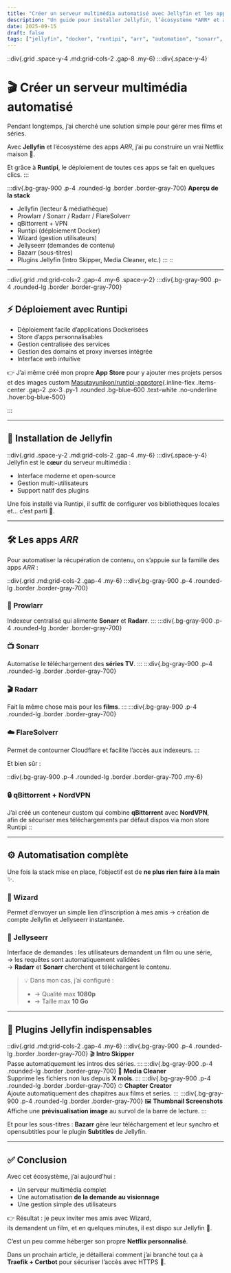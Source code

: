 ```yaml
---
title: "Créer un serveur multimédia automatisé avec Jellyfin et les apps *ARR*"
description: "Un guide pour installer Jellyfin, l’écosystème *ARR* et automatiser la gestion de votre médiathèque."
date: 2025-09-15
draft: false
tags: ["jellyfin", "docker", "runtipi", "arr", "automation", "sonarr", "radarr", "prowlarr", "qbittorrent"]
---
```





::div{.grid .space-y-4 .md:grid-cols-2 .gap-8 .my-6}
:::div{.space-y-4}
# 🎬 Créer un serveur multimédia automatisé

Pendant longtemps, j’ai cherché une solution simple pour gérer mes films et séries.

Avec **Jellyfin** et l’écosystème des apps *ARR*, j’ai pu construire un vrai Netflix maison 🚀.

Et grâce à **Runtipi**, le déploiement de toutes ces apps se fait en quelques clics.
:::


:::div{.bg-gray-900 .p-4 .rounded-lg .border .border-gray-700}
**Aperçu de la stack**
- Jellyfin (lecteur & médiathèque)
- Prowlarr / Sonarr / Radarr / FlareSolverr
- qBittorrent + VPN
- Runtipi (déploiement Docker)
- Wizard (gestion utilisateurs)
- Jellyseerr (demandes de contenu)
- Bazarr (sous-titres)
- Plugins Jellyfin (Intro Skipper, Media Cleaner, etc.)
::: 
::

---

::div{.grid .md:grid-cols-2 .gap-4 .my-6 .space-y-2}
:::div{.bg-gray-900 .p-4 .rounded-lg .border .border-gray-700}
## ⚡ Déploiement avec Runtipi
- Déploiement facile d’applications Dockerisées
- Store d’apps personnalisables
- Gestion centralisée des services
- Gestion des domains et proxy inverses intégrée
- Interface web intuitive

👉 J’ai même créé mon propre **App Store** pour y ajouter mes projets persos et des images custom [Masutayunikon/runtipi-appstore](https://github.com/Masutayunikon/runtipi-appstore){.inline-flex .items-center .gap-2 .px-3 .py-1 .rounded .bg-blue-600 .text-white .no-underline .hover:bg-blue-500}

:::

---

## 🎥 Installation de Jellyfin

::div{.grid .space-y-2 .md:grid-cols-2 .gap-4 .my-6}
:::div{.space-y-4}
Jellyfin est le **cœur** du serveur multimédia :

- Interface moderne et open-source
- Gestion multi-utilisateurs
- Support natif des plugins

Une fois installé via Runtipi, il suffit de configurer vos bibliothèques locales et… c’est parti 🍿.

---

## 🛠️ Les apps *ARR*


Pour automatiser la récupération de contenu, on s’appuie sur la famille des apps *ARR* :

::div{.grid .md:grid-cols-2 .gap-4 .my-6}
:::div{.bg-gray-900 .p-4 .rounded-lg .border .border-gray-700}
### 📡 Prowlarr
Indexeur centralisé qui alimente **Sonarr** et **Radarr**.
:::
:::div{.bg-gray-900 .p-4 .rounded-lg .border .border-gray-700}
### 📺 Sonarr
Automatise le téléchargement des **séries TV**.
:::
:::div{.bg-gray-900 .p-4 .rounded-lg .border .border-gray-700}
### 🎬 Radarr
Fait la même chose mais pour les **films**.
:::
:::div{.bg-gray-900 .p-4 .rounded-lg .border .border-gray-700}
### ☁️ FlareSolverr
Permet de contourner Cloudflare et facilite l’accès aux indexeurs.
:::


Et bien sûr :

::div{.bg-gray-900 .p-4 .rounded-lg .border .border-gray-700 .my-6}
### 🔒 qBittorrent + NordVPN
J’ai créé un conteneur custom qui combine **qBittorrent** avec **NordVPN**,  
afin de sécuriser mes téléchargements par défaut dispos via mon store Runtipi
::

---

## ⚙️ Automatisation complète

Une fois la stack mise en place, l’objectif est de **ne plus rien faire à la main** ✨.

### 🧙 Wizard
Permet d’envoyer un simple lien d’inscription à mes amis → création de compte Jellyfin et Jellyseerr instantanée.

### 🪼 Jellyseerr
Interface de demandes : les utilisateurs demandent un film ou une série,  
→ les requêtes sont automatiquement validées  
→ **Radarr** et **Sonarr** cherchent et téléchargent le contenu.

> 💡 Dans mon cas, j’ai configuré :
> -  -> Qualité max **1080p**
> -  -> Taille max **10 Go**

---

## 🧩 Plugins Jellyfin indispensables

::div{.grid .md:grid-cols-2 .gap-4 .my-6}
:::div{.bg-gray-900 .p-4 .rounded-lg .border .border-gray-700}
🎬 **Intro Skipper**  
Passe automatiquement les intros des séries.
:::
:::div{.bg-gray-900 .p-4 .rounded-lg .border .border-gray-700}
🧹 **Media Cleaner**  
Supprime les fichiers non lus depuis **X mois**.
:::
:::div{.bg-gray-900 .p-4 .rounded-lg .border .border-gray-700}
⏱ **Chapter Creator**  
Ajoute automatiquement des chapitres aux films et series.
:::
:::div{.bg-gray-900 .p-4 .rounded-lg .border .border-gray-700}
🖼 **Thumbnail Screenshots**  
Affiche une **prévisualisation image** au survol de la barre de lecture.
:::


Et pour les sous-titres : **Bazarr** gère leur téléchargement et leur synchro et opensubtitles pour le plugin **Subtitles** de Jellyfin.

---

## ✅ Conclusion

Avec cet écosystème, j’ai aujourd’hui :
- Un serveur multimédia complet
- Une automatisation **de la demande au visionnage**
- Une gestion simple des utilisateurs

👉 Résultat : je peux inviter mes amis avec Wizard,  
ils demandent un film, et en quelques minutes, il est dispo sur Jellyfin 🎉.

C’est un peu comme héberger son propre **Netflix personnalisé**.

Dans un prochain article, je détaillerai comment j’ai branché tout ça à **Traefik + Certbot** pour sécuriser l’accès avec HTTPS 🔐.
